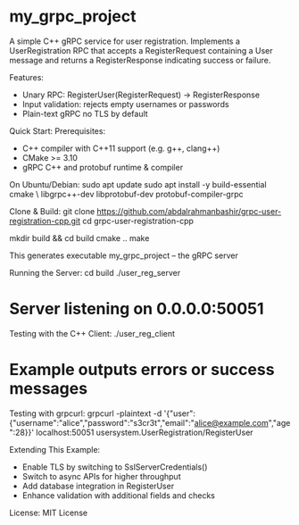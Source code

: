 # my_grpc_project


A simple C++ gRPC service for user registration.
Implements a UserRegistration RPC that accepts a RegisterRequest containing a User message and returns a RegisterResponse indicating success or failure.

Features:
- Unary RPC: RegisterUser(RegisterRequest) -> RegisterResponse
- Input validation: rejects empty usernames or passwords
- Plain-text gRPC no TLS by default

Quick Start:
Prerequisites:
- C++ compiler with C++11 support (e.g. g++, clang++)
- CMake >= 3.10
- gRPC C++ and protobuf runtime & compiler

On Ubuntu/Debian:
sudo apt update
sudo apt install -y build-essential cmake \\
     libgrpc++-dev libprotobuf-dev protobuf-compiler-grpc

Clone & Build:
git clone https://github.com/abdalrahmanbashir/grpc-user-registration-cpp.git
cd grpc-user-registration-cpp

mkdir build && cd build
cmake ..
make

This generates executable my_grpc_project – the gRPC server

Running the Server:
cd build
./user_reg_server
# Server listening on 0.0.0.0:50051

Testing with the C++ Client:
./user_reg_client
# Example outputs errors or success messages

Testing with grpcurl:
grpcurl -plaintext -d '{"user":{"username":"alice","password":"s3cr3t","email":"alice@example.com","age":28}}' localhost:50051 usersystem.UserRegistration/RegisterUser

Extending This Example:
- Enable TLS by switching to SslServerCredentials()
- Switch to async APIs for higher throughput
- Add database integration in RegisterUser
- Enhance validation with additional fields and checks

License:
MIT License